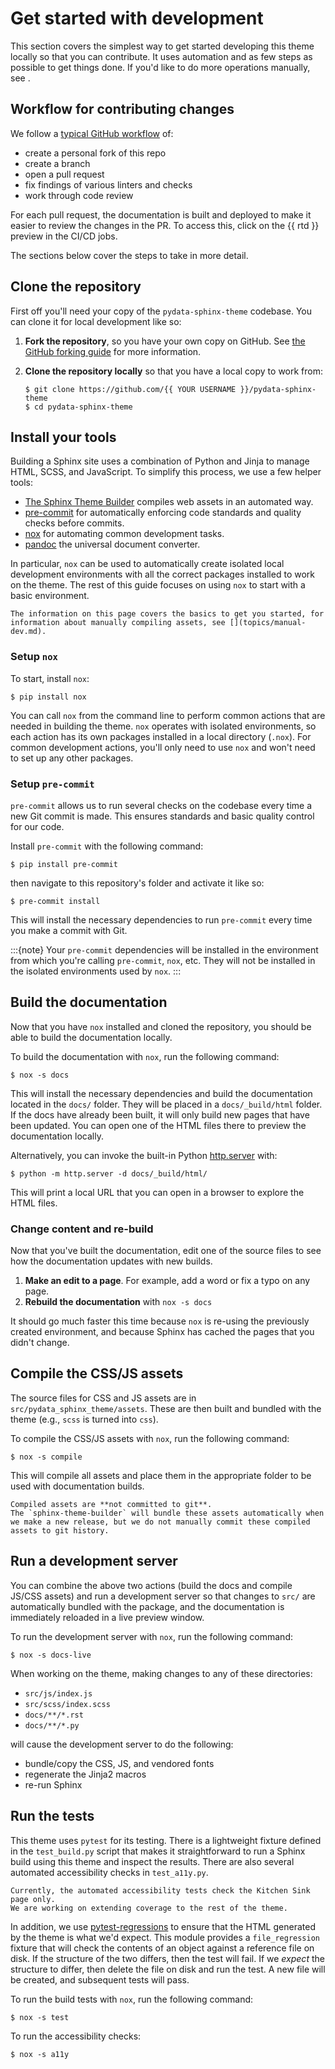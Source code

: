 # Get started with development

This section covers the simplest way to get started developing this theme locally so that you can contribute.
It uses automation and as few steps as possible to get things done.
If you'd like to do more operations manually, see [](topics/manual-dev.md).

## Workflow for contributing changes

We follow a [typical GitHub workflow](https://guides.github.com/introduction/flow/)
of:

- create a personal fork of this repo
- create a branch
- open a pull request
- fix findings of various linters and checks
- work through code review

For each pull request, the documentation is built and deployed to make it easier to review the changes in the PR.
To access this, click on the {{ rtd }} preview in the CI/CD jobs.

The sections below cover the steps to take in more detail.

## Clone the repository

First off you'll need your copy of the `pydata-sphinx-theme` codebase.
You can clone it for local development like so:

1. **Fork the repository**, so you have your own copy on GitHub.
   See [the GitHub forking guide](https://docs.github.com/en/get-started/quickstart/fork-a-repo) for more information.
2. **Clone the repository locally** so that you have a local copy to work from:

   ```console
   $ git clone https://github.com/{{ YOUR USERNAME }}/pydata-sphinx-theme
   $ cd pydata-sphinx-theme
   ```

## Install your tools

Building a Sphinx site uses a combination of Python and Jinja to manage HTML, SCSS, and JavaScript.
To simplify this process, we use a few helper tools:

- [The Sphinx Theme Builder](https://sphinx-theme-builder.readthedocs.io/en/latest/) compiles web assets in an automated way.
- [pre-commit](https://pre-commit.com/) for automatically enforcing code standards and quality checks before commits.
- [nox](https://nox.thea.codes/) for automating common development tasks.
- [pandoc](https://pandoc.org/) the universal document converter.

In particular, `nox` can be used to automatically create isolated local development environments with all the correct packages installed to work on the theme.
The rest of this guide focuses on using `nox` to start with a basic environment.

```{seealso}
The information on this page covers the basics to get you started, for information about manually compiling assets, see [](topics/manual-dev.md).
```

### Setup `nox`

To start, install `nox`:

```console
$ pip install nox
```

You can call `nox` from the command line to perform common actions that are needed in building the theme.
`nox` operates with isolated environments, so each action has its own packages installed in a local directory (`.nox`).
For common development actions, you'll only need to use `nox` and won't need to set up any other packages.

### Setup `pre-commit`

`pre-commit` allows us to run several checks on the codebase every time a new Git commit is made.
This ensures standards and basic quality control for our code.

Install `pre-commit` with the following command:

```console
$ pip install pre-commit
```

then navigate to this repository's folder and activate it like so:

```console
$ pre-commit install
```

This will install the necessary dependencies to run `pre-commit` every time you make a commit with Git.

:::{note}
Your `pre-commit` dependencies will be installed in the environment from which you're calling `pre-commit`, `nox`, etc.
They will not be installed in the isolated environments used by `nox`.
:::

## Build the documentation

Now that you have `nox` installed and cloned the repository, you should be able to build the documentation locally.

To build the documentation with `nox`, run the following command:

```console
$ nox -s docs
```

This will install the necessary dependencies and build the documentation located in the `docs/` folder.
They will be placed in a `docs/_build/html` folder.
If the docs have already been built, it will only build new pages that have been updated.
You can open one of the HTML files there to preview the documentation locally.

Alternatively, you can invoke the built-in Python [http.server](https://docs.python.org/3/library/http.server.html#module-http.server) with:

```console
$ python -m http.server -d docs/_build/html/
```

This will print a local URL that you can open in a browser to explore the HTML files.

### Change content and re-build

Now that you've built the documentation, edit one of the source files to see how the documentation updates with new builds.

1. **Make an edit to a page**. For example, add a word or fix a typo on any page.
2. **Rebuild the documentation** with `nox -s docs`

It should go much faster this time because `nox` is re-using the previously created environment, and because Sphinx has cached the pages that you didn't change.

## Compile the CSS/JS assets

The source files for CSS and JS assets are in `src/pydata_sphinx_theme/assets`.
These are then built and bundled with the theme (e.g., `scss` is turned into `css`).

To compile the CSS/JS assets with `nox`, run the following command:

```console
$ nox -s compile
```

This will compile all assets and place them in the appropriate folder to be used with documentation builds.

```{note}
Compiled assets are **not committed to git**.
The `sphinx-theme-builder` will bundle these assets automatically when we make a new release, but we do not manually commit these compiled assets to git history.
```

## Run a development server

You can combine the above two actions (build the docs and compile JS/CSS assets) and run a development server so that changes to `src/` are automatically bundled with the package, and the documentation is immediately reloaded in a live preview window.

To run the development server with `nox`, run the following command:

```console
$ nox -s docs-live
```

When working on the theme, making changes to any of these directories:

- `src/js/index.js`
- `src/scss/index.scss`
- `docs/**/*.rst`
- `docs/**/*.py`

will cause the development server to do the following:

- bundle/copy the CSS, JS, and vendored fonts
- regenerate the Jinja2 macros
- re-run Sphinx

## Run the tests

This theme uses `pytest` for its testing. There is a lightweight fixture defined
in the `test_build.py` script that makes it straightforward to run a Sphinx build using
this theme and inspect the results. There are also several automated accessibility checks in
`test_a11y.py`.

```{warning}
Currently, the automated accessibility tests check the Kitchen Sink page only.
We are working on extending coverage to the rest of the theme.
```

In addition, we use
[pytest-regressions](https://pytest-regressions.readthedocs.io/en/latest/) to
ensure that the HTML generated by the theme is what we'd expect. This module
provides a `file_regression` fixture that will check the contents of an object
against a reference file on disk. If the structure of the two differs, then the
test will fail. If we _expect_ the structure to differ, then delete the file on
disk and run the test. A new file will be created, and subsequent tests will
pass.

To run the build tests with `nox`, run the following command:

```console
$ nox -s test
```

To run the accessibility checks:

```console
$ nox -s a11y
```
